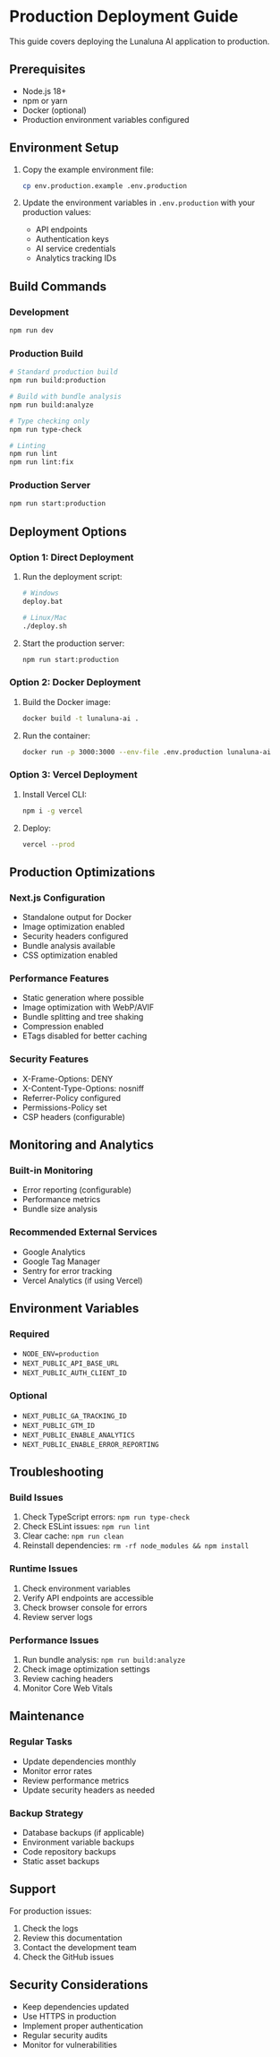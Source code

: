# Production Deployment Guide

This guide covers deploying the Lunaluna AI application to production.

## Prerequisites

- Node.js 18+
- npm or yarn
- Docker (optional)
- Production environment variables configured

## Environment Setup

1. Copy the example environment file:

   ```bash
   cp env.production.example .env.production
   ```

2. Update the environment variables in `.env.production` with your production values:
   - API endpoints
   - Authentication keys
   - AI service credentials
   - Analytics tracking IDs

## Build Commands

### Development

```bash
npm run dev
```

### Production Build

```bash
# Standard production build
npm run build:production

# Build with bundle analysis
npm run build:analyze

# Type checking only
npm run type-check

# Linting
npm run lint
npm run lint:fix
```

### Production Server

```bash
npm run start:production
```

## Deployment Options

### Option 1: Direct Deployment

1. Run the deployment script:

   ```bash
   # Windows
   deploy.bat

   # Linux/Mac
   ./deploy.sh
   ```

2. Start the production server:
   ```bash
   npm run start:production
   ```

### Option 2: Docker Deployment

1. Build the Docker image:

   ```bash
   docker build -t lunaluna-ai .
   ```

2. Run the container:
   ```bash
   docker run -p 3000:3000 --env-file .env.production lunaluna-ai
   ```

### Option 3: Vercel Deployment

1. Install Vercel CLI:

   ```bash
   npm i -g vercel
   ```

2. Deploy:
   ```bash
   vercel --prod
   ```

## Production Optimizations

### Next.js Configuration

- Standalone output for Docker
- Image optimization enabled
- Security headers configured
- Bundle analysis available
- CSS optimization enabled

### Performance Features

- Static generation where possible
- Image optimization with WebP/AVIF
- Bundle splitting and tree shaking
- Compression enabled
- ETags disabled for better caching

### Security Features

- X-Frame-Options: DENY
- X-Content-Type-Options: nosniff
- Referrer-Policy configured
- Permissions-Policy set
- CSP headers (configurable)

## Monitoring and Analytics

### Built-in Monitoring

- Error reporting (configurable)
- Performance metrics
- Bundle size analysis

### Recommended External Services

- Google Analytics
- Google Tag Manager
- Sentry for error tracking
- Vercel Analytics (if using Vercel)

## Environment Variables

### Required

- `NODE_ENV=production`
- `NEXT_PUBLIC_API_BASE_URL`
- `NEXT_PUBLIC_AUTH_CLIENT_ID`

### Optional

- `NEXT_PUBLIC_GA_TRACKING_ID`
- `NEXT_PUBLIC_GTM_ID`
- `NEXT_PUBLIC_ENABLE_ANALYTICS`
- `NEXT_PUBLIC_ENABLE_ERROR_REPORTING`

## Troubleshooting

### Build Issues

1. Check TypeScript errors: `npm run type-check`
2. Check ESLint issues: `npm run lint`
3. Clear cache: `npm run clean`
4. Reinstall dependencies: `rm -rf node_modules && npm install`

### Runtime Issues

1. Check environment variables
2. Verify API endpoints are accessible
3. Check browser console for errors
4. Review server logs

### Performance Issues

1. Run bundle analysis: `npm run build:analyze`
2. Check image optimization settings
3. Review caching headers
4. Monitor Core Web Vitals

## Maintenance

### Regular Tasks

- Update dependencies monthly
- Monitor error rates
- Review performance metrics
- Update security headers as needed

### Backup Strategy

- Database backups (if applicable)
- Environment variable backups
- Code repository backups
- Static asset backups

## Support

For production issues:

1. Check the logs
2. Review this documentation
3. Contact the development team
4. Check the GitHub issues

## Security Considerations

- Keep dependencies updated
- Use HTTPS in production
- Implement proper authentication
- Regular security audits
- Monitor for vulnerabilities
